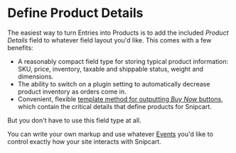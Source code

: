 # Define Product Details

The easiest way to turn Entries into Products is to add the included _Product Details_ field to whatever field layout you'd like. This comes with a few benefits:

- A reasonably compact field type for storing typical product information: SKU, price, inventory, taxable and shippable status, weight and dimensions.
- The ability to switch on a plugin setting to automatically decrease product inventory as orders come in.
- Convenient, flexible [template method for outputting _Buy Now_ buttons](/templating/fields.md), which contain the critical details that define products for Snipcart.

But you don't have to use this field type at all.

You can write your own markup and use whatever [Events](/dev/events.md) you'd like to control exactly how your site interacts with Snipcart.